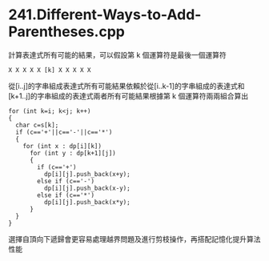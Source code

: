 # 241.Different-Ways-to-Add-Parentheses.cpp

計算表達式所有可能的結果，可以假設第 k 個運算符是最後一個運算符

```
X X X X X [k] X X X X X
```

從[i..j]的字串組成表達式所有可能結果依賴於從[i..k-1]的字串組成的表達式和[k+1..j]的字串組成的表達式兩者所有可能結果根據第 k 個運算符兩兩組合算出

```
for (int k=i; k<j; k++)
{
  char c=s[k];
  if (c=='+'||c=='-'||c=='*')
  {
    for (int x : dp[i][k])
      for (int y : dp[k+1][j])
      {
        if (c=='+')
          dp[i][j].push_back(x+y);
        else if (c=='-')
          dp[i][j].push_back(x-y);
        else if (c=='*')
          dp[i][j].push_back(x*y);
      }
  }
}
```

選擇自頂向下遞歸會更容易處理越界問題及進行剪枝操作，再搭配記憶化提升算法性能
